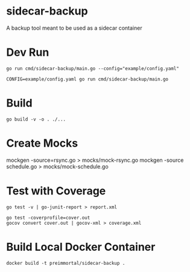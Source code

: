 # sidecar-backup
A backup tool meant to be used as a sidecar container

# Dev Run
```
go run cmd/sidecar-backup/main.go --config="example/config.yaml"

CONFIG=example/config.yaml go run cmd/sidecar-backup/main.go
```

# Build
```
go build -v -o . ./...
```

# Create Mocks
mockgen -source=rsync.go  > mocks/mock-rsync.go
mockgen -source schedule.go > mocks/mock-schedule.go

# Test with Coverage
```
go test -v | go-junit-report > report.xml

go test -coverprofile=cover.out
gocov convert cover.out | gocov-xml > coverage.xml
```

# Build Local Docker Container
```
docker build -t preimmortal/sidecar-backup .
```